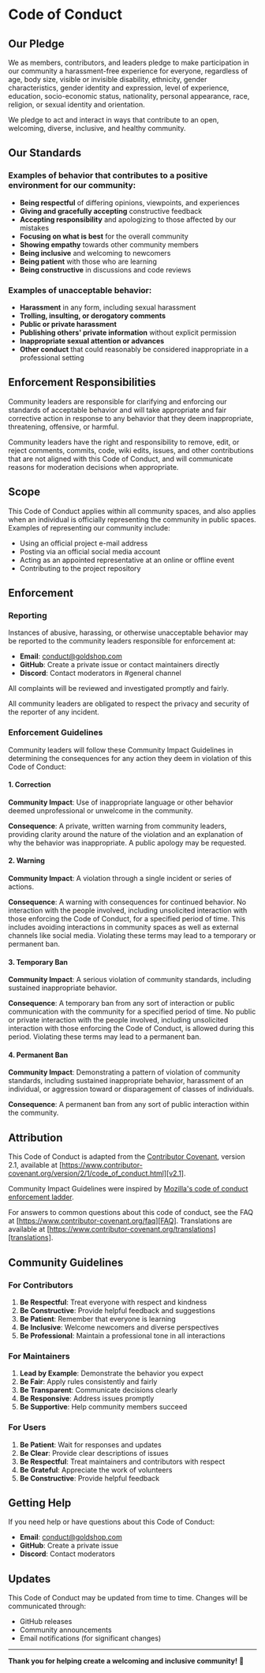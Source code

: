 # Code of Conduct

## Our Pledge

We as members, contributors, and leaders pledge to make participation in our community a harassment-free experience for everyone, regardless of age, body size, visible or invisible disability, ethnicity, gender characteristics, gender identity and expression, level of experience, education, socio-economic status, nationality, personal appearance, race, religion, or sexual identity and orientation.

We pledge to act and interact in ways that contribute to an open, welcoming, diverse, inclusive, and healthy community.

## Our Standards

### Examples of behavior that contributes to a positive environment for our community:

- **Being respectful** of differing opinions, viewpoints, and experiences
- **Giving and gracefully accepting** constructive feedback
- **Accepting responsibility** and apologizing to those affected by our mistakes
- **Focusing on what is best** for the overall community
- **Showing empathy** towards other community members
- **Being inclusive** and welcoming to newcomers
- **Being patient** with those who are learning
- **Being constructive** in discussions and code reviews

### Examples of unacceptable behavior:

- **Harassment** in any form, including sexual harassment
- **Trolling, insulting, or derogatory comments**
- **Public or private harassment**
- **Publishing others' private information** without explicit permission
- **Inappropriate sexual attention or advances**
- **Other conduct** that could reasonably be considered inappropriate in a professional setting

## Enforcement Responsibilities

Community leaders are responsible for clarifying and enforcing our standards of acceptable behavior and will take appropriate and fair corrective action in response to any behavior that they deem inappropriate, threatening, offensive, or harmful.

Community leaders have the right and responsibility to remove, edit, or reject comments, commits, code, wiki edits, issues, and other contributions that are not aligned with this Code of Conduct, and will communicate reasons for moderation decisions when appropriate.

## Scope

This Code of Conduct applies within all community spaces, and also applies when an individual is officially representing the community in public spaces. Examples of representing our community include:

- Using an official project e-mail address
- Posting via an official social media account
- Acting as an appointed representative at an online or offline event
- Contributing to the project repository

## Enforcement

### Reporting

Instances of abusive, harassing, or otherwise unacceptable behavior may be reported to the community leaders responsible for enforcement at:

- **Email**: conduct@goldshop.com
- **GitHub**: Create a private issue or contact maintainers directly
- **Discord**: Contact moderators in #general channel

All complaints will be reviewed and investigated promptly and fairly.

All community leaders are obligated to respect the privacy and security of the reporter of any incident.

### Enforcement Guidelines

Community leaders will follow these Community Impact Guidelines in determining the consequences for any action they deem in violation of this Code of Conduct:

#### 1. Correction

**Community Impact**: Use of inappropriate language or other behavior deemed unprofessional or unwelcome in the community.

**Consequence**: A private, written warning from community leaders, providing clarity around the nature of the violation and an explanation of why the behavior was inappropriate. A public apology may be requested.

#### 2. Warning

**Community Impact**: A violation through a single incident or series of actions.

**Consequence**: A warning with consequences for continued behavior. No interaction with the people involved, including unsolicited interaction with those enforcing the Code of Conduct, for a specified period of time. This includes avoiding interactions in community spaces as well as external channels like social media. Violating these terms may lead to a temporary or permanent ban.

#### 3. Temporary Ban

**Community Impact**: A serious violation of community standards, including sustained inappropriate behavior.

**Consequence**: A temporary ban from any sort of interaction or public communication with the community for a specified period of time. No public or private interaction with the people involved, including unsolicited interaction with those enforcing the Code of Conduct, is allowed during this period. Violating these terms may lead to a permanent ban.

#### 4. Permanent Ban

**Community Impact**: Demonstrating a pattern of violation of community standards, including sustained inappropriate behavior, harassment of an individual, or aggression toward or disparagement of classes of individuals.

**Consequence**: A permanent ban from any sort of public interaction within the community.

## Attribution

This Code of Conduct is adapted from the [Contributor Covenant][homepage], version 2.1, available at [https://www.contributor-covenant.org/version/2/1/code_of_conduct.html][v2.1].

Community Impact Guidelines were inspired by [Mozilla's code of conduct enforcement ladder][Mozilla CoC].

For answers to common questions about this code of conduct, see the FAQ at [https://www.contributor-covenant.org/faq][FAQ]. Translations are available at [https://www.contributor-covenant.org/translations][translations].

[homepage]: https://www.contributor-covenant.org
[v2.1]: https://www.contributor-covenant.org/version/2/1/code_of_conduct.html
[Mozilla CoC]: https://github.com/mozilla/diversity
[FAQ]: https://www.contributor-covenant.org/faq
[translations]: https://www.contributor-covenant.org/translations

## Community Guidelines

### For Contributors

1. **Be Respectful**: Treat everyone with respect and kindness
2. **Be Constructive**: Provide helpful feedback and suggestions
3. **Be Patient**: Remember that everyone is learning
4. **Be Inclusive**: Welcome newcomers and diverse perspectives
5. **Be Professional**: Maintain a professional tone in all interactions

### For Maintainers

1. **Lead by Example**: Demonstrate the behavior you expect
2. **Be Fair**: Apply rules consistently and fairly
3. **Be Transparent**: Communicate decisions clearly
4. **Be Responsive**: Address issues promptly
5. **Be Supportive**: Help community members succeed

### For Users

1. **Be Patient**: Wait for responses and updates
2. **Be Clear**: Provide clear descriptions of issues
3. **Be Respectful**: Treat maintainers and contributors with respect
4. **Be Grateful**: Appreciate the work of volunteers
5. **Be Constructive**: Provide helpful feedback

## Getting Help

If you need help or have questions about this Code of Conduct:

- **Email**: conduct@goldshop.com
- **GitHub**: Create a private issue
- **Discord**: Contact moderators

## Updates

This Code of Conduct may be updated from time to time. Changes will be communicated through:

- GitHub releases
- Community announcements
- Email notifications (for significant changes)

---

**Thank you for helping create a welcoming and inclusive community!** 🌟
